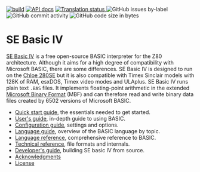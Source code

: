 [![build](https://github.com/source-solutions/sebasic4/actions/workflows/main.yml/badge.svg)](https://github.com/source-solutions/sebasic4/actions/workflows/main.yml)
[![API docs](https://github.com/source-solutions/sebasic4/actions/workflows/api.yml/badge.svg)](https://github.com/source-solutions/sebasic4/actions/workflows/api.yml)
<a href="https://hosted.weblate.org/engage/sebasic4/">
<img src="https://hosted.weblate.org/widgets/sebasic4/-/svg-badge.svg" alt="Translation status" />
</a>
![GitHub issues by-label](https://img.shields.io/github/issues/source-solutions/sebasic4/bug)
![GitHub commit activity](https://img.shields.io/github/commit-activity/m/source-solutions/sebasic4)
![GitHub code size in bytes](https://img.shields.io/github/languages/code-size/source-solutions/sebasic4)

# SE Basic IV

[SE Basic IV](https://cheveron.github.io/sebasic4/) is a free open-source BASIC interpreter for the Z80 architecture. Although it aims for a high degree of compatibility with Microsoft BASIC, there are some differences. SE Basic IV is designed to run on the [Chloe 280SE](https://www.patreon.com/chloe280se) but it is also compatible with Timex Sinclair models with 128K of RAM, esxDOS, Timex video modes and ULAplus. SE Basic IV runs plain text `.BAS` files. It implements floating-point arithmetic in the extended [Microsoft Binary Format](https://github.com/source-solutions/sebasic4/wiki/Technical-reference#microsoft-binary-format-extended) (MBF) and can therefore read and write binary data files created by 6502 versions of Microsoft BASIC.  

* [Quick start guide](https://github.com/source-solutions/sebasic4/wiki/Quick-start-guide), the essentials needed to get started.
* [User's guide](https://github.com/source-solutions/sebasic4/wiki/User's-guide), in-depth guide to using BASIC.
* [Configuration guide](https://github.com/source-solutions/sebasic4/wiki/Configuration-guide), settings and options.
* [Language guide](https://github.com/source-solutions/sebasic4/wiki/Language-guide), overview of the BASIC language by topic.
* [Language reference](https://github.com/source-solutions/sebasic4/wiki/Language-reference), comprehensive reference to BASIC.
* [Technical reference](https://github.com/source-solutions/sebasic4/wiki/Technical-reference), file formats and internals.
* [Developer's guide](https://github.com/source-solutions/sebasic4/wiki/Developer-guide), building SE basic IV from source.
* [Acknowledgments](https://github.com/source-solutions/sebasic4/wiki/Acknowledgments)
* [License](https://github.com/source-solutions/sebasic4/wiki/License)
